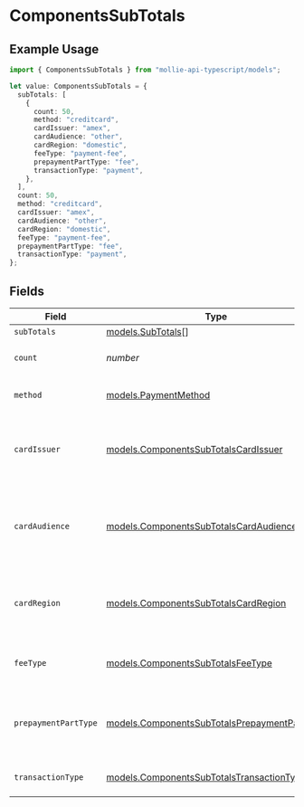 # ComponentsSubTotals

## Example Usage

```typescript
import { ComponentsSubTotals } from "mollie-api-typescript/models";

let value: ComponentsSubTotals = {
  subTotals: [
    {
      count: 50,
      method: "creditcard",
      cardIssuer: "amex",
      cardAudience: "other",
      cardRegion: "domestic",
      feeType: "payment-fee",
      prepaymentPartType: "fee",
      transactionType: "payment",
    },
  ],
  count: 50,
  method: "creditcard",
  cardIssuer: "amex",
  cardAudience: "other",
  cardRegion: "domestic",
  feeType: "payment-fee",
  prepaymentPartType: "fee",
  transactionType: "payment",
};
```

## Fields

| Field                                                                                              | Type                                                                                               | Required                                                                                           | Description                                                                                        | Example                                                                                            |
| -------------------------------------------------------------------------------------------------- | -------------------------------------------------------------------------------------------------- | -------------------------------------------------------------------------------------------------- | -------------------------------------------------------------------------------------------------- | -------------------------------------------------------------------------------------------------- |
| `subTotals`                                                                                        | [models.SubTotals](../models/subtotals.md)[]                                                       | :heavy_minus_sign:                                                                                 | N/A                                                                                                |                                                                                                    |
| `count`                                                                                            | *number*                                                                                           | :heavy_minus_sign:                                                                                 | Number of transactions of this type                                                                | 50                                                                                                 |
| `method`                                                                                           | [models.PaymentMethod](../models/paymentmethod.md)                                                 | :heavy_minus_sign:                                                                                 | The payment method, if applicable                                                                  | creditcard                                                                                         |
| `cardIssuer`                                                                                       | [models.ComponentsSubTotalsCardIssuer](../models/componentssubtotalscardissuer.md)                 | :heavy_minus_sign:                                                                                 | In case of payments transactions with card, the card issuer will be available                      | amex                                                                                               |
| `cardAudience`                                                                                     | [models.ComponentsSubTotalsCardAudience](../models/componentssubtotalscardaudience.md)             | :heavy_minus_sign:                                                                                 | In case of payments trnsactions with card, the card audience will be available.                    | other                                                                                              |
| `cardRegion`                                                                                       | [models.ComponentsSubTotalsCardRegion](../models/componentssubtotalscardregion.md)                 | :heavy_minus_sign:                                                                                 | In case of payments transactions with card, the card region will be available.                     | domestic                                                                                           |
| `feeType`                                                                                          | [models.ComponentsSubTotalsFeeType](../models/componentssubtotalsfeetype.md)                       | :heavy_minus_sign:                                                                                 | Present when the transaction represents a fee.                                                     | payment-fee                                                                                        |
| `prepaymentPartType`                                                                               | [models.ComponentsSubTotalsPrepaymentPartType](../models/componentssubtotalsprepaymentparttype.md) | :heavy_minus_sign:                                                                                 | Prepayment part: fee itself, reimbursement, discount, VAT or rounding compensation.                | fee                                                                                                |
| `transactionType`                                                                                  | [models.ComponentsSubTotalsTransactionType](../models/componentssubtotalstransactiontype.md)       | :heavy_minus_sign:                                                                                 | Represents the transaction type                                                                    | payment                                                                                            |